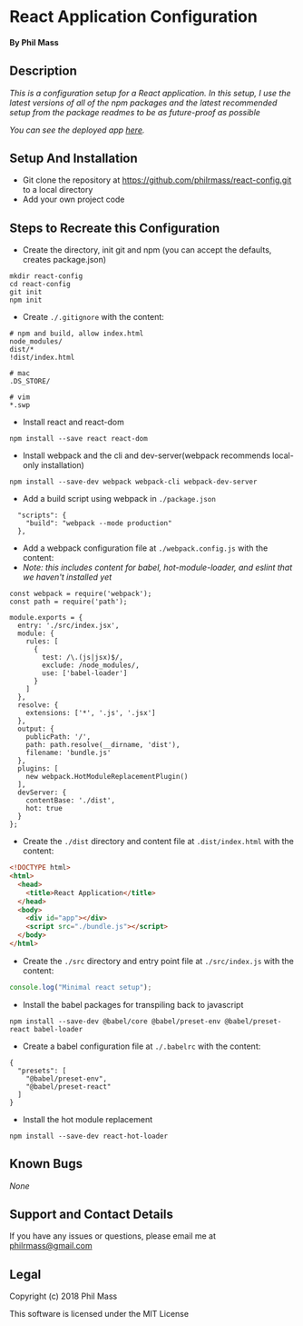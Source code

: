# React Application Configuration

#### By **Phil Mass**

## Description

_This is a configuration setup for a React application. In this setup, I use the latest versions of all of the npm packages and the latest recommended setup from the package readmes to be as future-proof as possible_

_You can see the deployed app [here](https://philrmass.github.io/react-config/)._

## Setup And Installation

* Git clone the repository at https://github.com/philrmass/react-config.git to a local directory
* Add your own project code

## Steps to Recreate this Configuration
* Create the directory, init git and npm (you can accept the defaults, creates package.json)
```console
mkdir react-config
cd react-config
git init
npm init
```
* Create `./.gitignore` with the content:
```text
# npm and build, allow index.html
node_modules/
dist/*
!dist/index.html

# mac
.DS_STORE/

# vim
*.swp
```
* Install react and react-dom
```console
npm install --save react react-dom
```
* Install webpack and the cli and dev-server(webpack recommends local-only installation)
```console
npm install --save-dev webpack webpack-cli webpack-dev-server
```
* Add a build script using webpack in `./package.json`
```text
  "scripts": {
    "build": "webpack --mode production"
  },
```
* Add a webpack configuration file at `./webpack.config.js` with the content:
* _Note: this includes content for babel, hot-module-loader, and eslint that we haven't installed yet_
```text
const webpack = require('webpack');
const path = require('path');

module.exports = {
  entry: './src/index.jsx',
  module: {
    rules: [
      {
        test: /\.(js|jsx)$/,
        exclude: /node_modules/,
        use: ['babel-loader']
      }
    ]
  },
  resolve: {
    extensions: ['*', '.js', '.jsx']
  },
  output: {
    publicPath: '/',
    path: path.resolve(__dirname, 'dist'),
    filename: 'bundle.js'
  },
  plugins: [
    new webpack.HotModuleReplacementPlugin()
  ],
  devServer: {
    contentBase: './dist',
    hot: true
  }
};
```
* Create the `./dist` directory and content file at `.dist/index.html` with the content:
```html
<!DOCTYPE html>
<html>
  <head>
    <title>React Application</title>
  </head>
  <body>
    <div id="app"></div>
    <script src="./bundle.js"></script>
  </body>
</html>
```
* Create the `./src` directory and entry point file at `./src/index.js` with the content:
```javascript
console.log("Minimal react setup");
```
* Install the babel packages for transpiling back to javascript
```console
npm install --save-dev @babel/core @babel/preset-env @babel/preset-react babel-loader
```
* Create a babel configuration file at `./.babelrc` with the content:
```text
{
  "presets": [
    "@babel/preset-env",
    "@babel/preset-react"
  ]
}
```
* Install the hot module replacement
```console
npm install --save-dev react-hot-loader
```


## Known Bugs

_None_

## Support and Contact Details

If you have any issues or questions, please email me at philrmass@gmail.com

## Legal

Copyright (c) 2018 Phil Mass

This software is licensed under the MIT License


